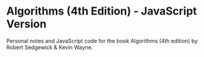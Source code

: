 # Algorithms (4th Edition) - JavaScript Version

Personal notes and JavaScript code for the book Algorithms (4th edition) by Robert Sedgewick & Kevin Wayne.
